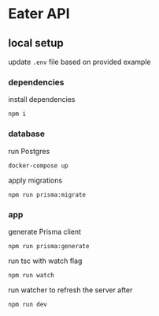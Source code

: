 # Eater API

## local setup

update `.env` file based on provided example

### dependencies

install dependencies

```
npm i
```

### database

run Postgres

```
docker-compose up
```

apply migrations

```
npm run prisma:migrate
```

### app

generate Prisma client

```
npm run prisma:generate
```

run tsc with watch flag

```
npm run watch
```

run watcher to refresh the server after

```
npm run dev
```
